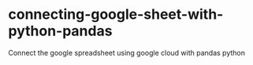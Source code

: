 # connecting-google-sheet-with-python-pandas
Connect the google spreadsheet using google cloud with pandas python
